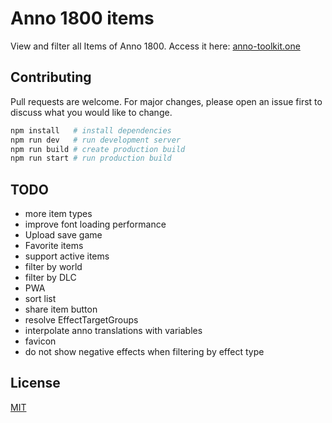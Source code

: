 # Anno 1800 items

View and filter all Items of Anno 1800. Access it here: [anno-toolkit.one](https://anno-toolkit.one/)

## Contributing

Pull requests are welcome. For major changes, please open an issue first to discuss what you would like to change.

```bash
npm install   # install dependencies
npm run dev   # run development server
npm run build # create production build
npm run start # run production build
```

## TODO

- more item types
- improve font loading performance
- Upload save game
- Favorite items
- support active items
- filter by world
- filter by DLC
- PWA
- sort list
- share item button
- resolve EffectTargetGroups
- interpolate anno translations with variables
- favicon
- do not show negative effects when filtering by effect type

## License

[MIT](https://choosealicense.com/licenses/mit/)

